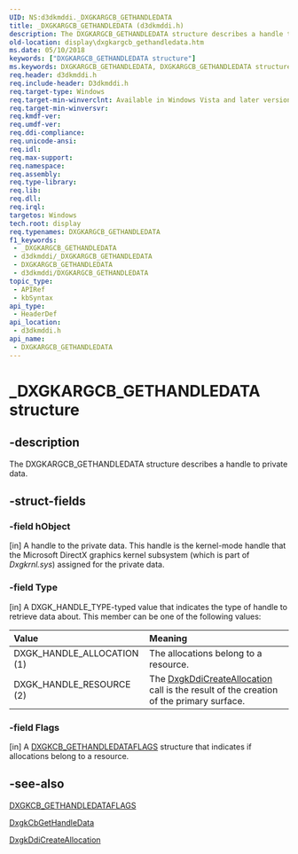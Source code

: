 ```yaml
---
UID: NS:d3dkmddi._DXGKARGCB_GETHANDLEDATA
title: _DXGKARGCB_GETHANDLEDATA (d3dkmddi.h)
description: The DXGKARGCB_GETHANDLEDATA structure describes a handle to private data.
old-location: display\dxgkargcb_gethandledata.htm
ms.date: 05/10/2018
keywords: ["DXGKARGCB_GETHANDLEDATA structure"]
ms.keywords: DXGKARGCB_GETHANDLEDATA, DXGKARGCB_GETHANDLEDATA structure [Display Devices], DmStructs_6ae35474-ffde-4e60-8324-b6266cc54fd8.xml, _DXGKARGCB_GETHANDLEDATA, d3dkmddi/DXGKARGCB_GETHANDLEDATA, display.dxgkargcb_gethandledata
req.header: d3dkmddi.h
req.include-header: D3dkmddi.h
req.target-type: Windows
req.target-min-winverclnt: Available in Windows Vista and later versions of the Windows operating systems.
req.target-min-winversvr: 
req.kmdf-ver: 
req.umdf-ver: 
req.ddi-compliance: 
req.unicode-ansi: 
req.idl: 
req.max-support: 
req.namespace: 
req.assembly: 
req.type-library: 
req.lib: 
req.dll: 
req.irql: 
targetos: Windows
tech.root: display
req.typenames: DXGKARGCB_GETHANDLEDATA
f1_keywords:
 - _DXGKARGCB_GETHANDLEDATA
 - d3dkmddi/_DXGKARGCB_GETHANDLEDATA
 - DXGKARGCB_GETHANDLEDATA
 - d3dkmddi/DXGKARGCB_GETHANDLEDATA
topic_type:
 - APIRef
 - kbSyntax
api_type:
 - HeaderDef
api_location:
 - d3dkmddi.h
api_name:
 - DXGKARGCB_GETHANDLEDATA
---
```


# _DXGKARGCB_GETHANDLEDATA structure


## -description

The DXGKARGCB_GETHANDLEDATA structure describes a handle to private data.

## -struct-fields

### -field hObject

[in] A handle to the private data. This handle is the kernel-mode handle that the Microsoft DirectX graphics kernel subsystem (which is part of <i>Dxgkrnl.sys</i>) assigned for the private data.

### -field Type

[in] A DXGK_HANDLE_TYPE-typed value that indicates the type of handle to retrieve data about. This member can be one of the following values:

| **Value** | **Meaning** |
|:--|:--|
| DXGK_HANDLE_ALLOCATION (1) | The allocations belong to a resource. | 
| DXGK_HANDLE_RESOURCE (2) | The [DxgkDdiCreateAllocation](./nc-d3dkmddi-dxgkddi_createallocation.md)  call is the result of the creation of the primary surface. |

### -field Flags

[in] A <a href="/windows-hardware/drivers/ddi/d3dkmddi/ns-d3dkmddi-_dxgkcb_gethandledataflags">DXGKCB_GETHANDLEDATAFLAGS</a> structure that indicates if allocations belong to a resource.

## -see-also

<a href="/windows-hardware/drivers/ddi/d3dkmddi/ns-d3dkmddi-_dxgkcb_gethandledataflags">DXGKCB_GETHANDLEDATAFLAGS</a>



<a href="/windows-hardware/drivers/ddi/d3dkmddi/nc-d3dkmddi-dxgkcb_gethandledata">DxgkCbGetHandleData</a>



<a href="/windows-hardware/drivers/ddi/d3dkmddi/nc-d3dkmddi-dxgkddi_createallocation">DxgkDdiCreateAllocation</a>
